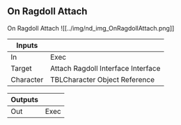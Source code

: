 ## On Ragdoll Attach
On Ragdoll Attach
![[../img/nd_img_OnRagdollAttach.png]]

|Inputs||
|--|--|
| In | Exec |
| Target | Attach Ragdoll Interface Interface |
| Character | TBLCharacter Object Reference |

|Outputs||
|--|--|
| Out | Exec |
